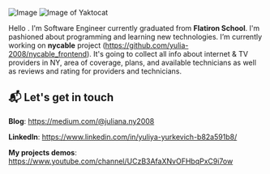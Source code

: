 ![Image](https://ibb.co/2jCK854)
![Image of Yaktocat](https://octodex.github.com/images/yaktocat.png)


Hello . I'm Software Engineer currently graduated from **Flatiron School**. I'm pashioned about programming and learning new technologies. 
I’m currently working on **nycable** project (https://github.com/yulia-2008/nycable_frontend). It's going to collect all info about internet & TV providers in NY, area of coverage, plans, and available technicians as well as reviews and rating for providers and technicians.



 ## 📬 Let's get in touch

**Blog**: https://medium.com/@juliana.ny2008

**LinkedIn**: https://www.linkedin.com/in/yuliya-yurkevich-b82a591b8/

**My projects demos**: https://www.youtube.com/channel/UCzB3AfaXNvOFHbqPxC9i7ow


